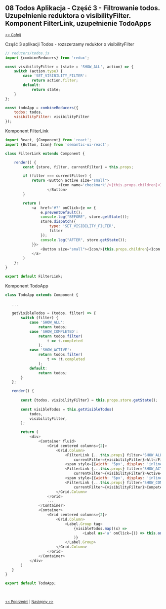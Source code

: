 ## 08 Todos Aplikacja - Część 3 - Filtrowanie todos. Uzupełnienie reduktora o visibilityFilter. Komponent FilterLink, uzupełnienie TodoApps 
<sub>[<< Cofnij](https://github.com/donatuss/Redux-Start-Egghead/blob/master/README.md)</sub><br/>

Część 3 aplikacji Todos - rozszerzamy reduktor o visibilityFilter 


```javascript
// reducers/todos.js
import {combineReducers} from 'redux';

const visibilityFilter = (state = 'SHOW_ALL', action) => {
    switch (action.type) {
        case 'SET_VISIBILITY_FILTER':
            return action.filter;
        default:
            return state;
    }
};

const todoApp = combineReducers({
    todos: todos,
    visibilityFilter: visibilityFilter
});

````
Komponent FilterLink
```javascript
import React, {Component} from 'react';
import {Button, Icon} from 'semantic-ui-react';

class FilterLink extends Component {

    render() {
        const {store, filter, currentFilter} = this.props;

        if (filter === currentFilter) {
            return <Button active size="small">
                        <Icon name='checkmark'/>{this.props.children}<Icon />
                   </Button>
        }

        return (
            <a  href='#?' onClick={e => {
                e.preventDefault();
                console.log("BEFORE", store.getState());
                store.dispatch({
                    type: 'SET_VISIBILITY_FILTER',
                    filter
                });
                console.log("AFTER", store.getState());
            }}>
                <Button size="small"><Icon/>{this.props.children}<Icon /></Button>
            </a>
        )
    };
}

export default FilterLink;
````

Komponent TodoApp
 ```javascript
class TodoApp extends Component {
    
    ...
     
    getVisibleTodos = (todos, filter) => {
        switch (filter) {
            case 'SHOW_ALL':
                return todos;
            case 'SHOW_COMPLETED':
                return todos.filter(
                    t => t.completed
                );
            case 'SHOW_ACTIVE':
                return todos.filter(
                    t => !t.completed
                );
            default:
                return todos;
        }
    };

    render() {
        
        const {todos, visibilityFilter} = this.props.store.getState();
        
        const visibleTodos = this.getVisibleTodos(
            todos,
            visibilityFilter,
        );

        return (
            <div>
                <Container fluid>
                    <Grid centered columns={2}>
                        <Grid.Column>
                            <FilterLink {...this.props} filter='SHOW_ALL' 
                                currentFilter={visibilityFilter}>All</FilterLink>
                            <span style={{width: '5px', display: 'inline-block'}}/>
                            <FilterLink {...this.props} filter='SHOW_ACTIVE' 
                                currentFilter={visibilityFilter}>Active</FilterLink>
                            <span style={{width: '5px', display: 'inline-block'}}/>
                            <FilterLink {...this.props} filter='SHOW_COMPLETED' 
                                currentFilter={visibilityFilter}>Competed</FilterLink>
                        </Grid.Column>
                    </Grid>
                    ...
                </Container>
                <Container>
                    <Grid centered columns={2}>
                        <Grid.Column>
                            <Label.Group tag>
                                {visibleTodos.map((x) =>
                                    <Label as='a' onClick={() => this.onTodoClick(x.id)} style={{textDecoration: x.completed ? 'line-through' : 'none'}} key={x.id}>{x.text}</Label>
                                )}
                            </Label.Group>
                        </Grid.Column>
                    </Grid>
                </Container>
            </div>
        )
    }
}

export default TodoApp;
 ````

 <br/>
 
 <sub>[<< Poprzedni](https://github.com/donatuss/Redux-Start-Egghead/blob/master/07-todoapps-toggling-todo/README.md)
  | [Następny >>](https://github.com/donatuss/Redux-Start-Egghead/blob/08-todoapp-filtering-todos/README.md)
 </sub>